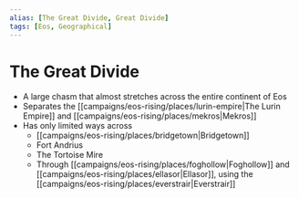 ```yaml
---
alias: [The Great Divide, Great Divide]
tags: [Eos, Geographical]
---
```

# The Great Divide

- A large chasm that almost stretches across the entire continent of Eos
- Separates the [[campaigns/eos-rising/places/lurin-empire|The Lurin Empire]] and [[campaigns/eos-rising/places/mekros|Mekros]]
- Has only limited ways across
	- [[campaigns/eos-rising/places/bridgetown|Bridgetown]]
	- Fort Andrius
	- The Tortoise Mire
	- Through [[campaigns/eos-rising/places/foghollow|Foghollow]] and [[campaigns/eos-rising/places/ellasor|Ellasor]], using the [[campaigns/eos-rising/places/everstrair|Everstrair]]